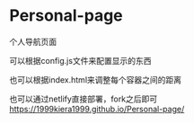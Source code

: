 # Personal-page
个人导航页面

可以根据config.js文件来配置显示的东西

也可以根据index.html来调整每个容器之间的距离

也可以通过netlify直接部署，fork之后即可
https://1999kiera1999.github.io/Personal-page/
